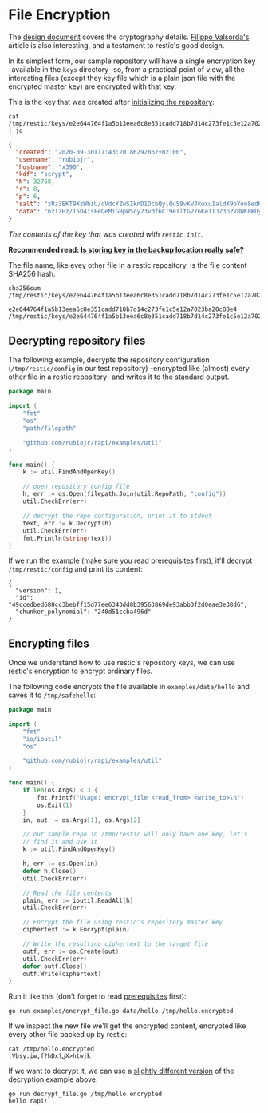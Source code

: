 # File Encryption

The [design document](https://restic.readthedocs.io/en/latest/100_references.html#keys-encryption-and-mac) covers the cryptography details. [Filippo Valsorda's](https://blog.filippo.io/restic-cryptography/) article is also interesting, and a testament to restic's good design.

In its simplest form, our sample repository will have a single encryption key -available in the `keys` directory- so, from a practical point of view, all the interesting files (except they key file which is a plain json file with the encrypted master key) are encrypted with that key.

This is the key that was created after [initializing the repository](/docs/prerequisites.md#create-a-test-repository):

```
cat /tmp/restic/keys/e2e644764f1a5b13eea6c8e351cadd718b7d14c273fe1c5e12a7023ba20c88e4 | jq
```
```json
{
  "created": "2020-09-30T17:43:20.86292862+02:00",
  "username": "rubiojr",
  "hostname": "x390",
  "kdf": "scrypt",
  "N": 32768,
  "r": 8,
  "p": 6,
  "salt": "zRz3EKT9XzWbiU/cVdcYZwSIknD1DcbQylQuS9vKVJkwxu1aldX9bYon8edHQdCM10r+hrT1hPW0GxyyyR62zw==",
  "data": "nzTzHz/T5D4isFeQeMiGBpWScy23vdf6CT9eTltG276KeTTJZ3p2V8WK8WUyEPr0vTKWkOKWkh/X+JjLYVV2242Jo7ZZ/X5T3PVJ+5BdLGXrLrX21lEkq766fVVZg4IgeJt7jl3EL7fOvRZ+ef3w205JdOigWJjcoGDmtj/i2818ZZCWYOP4PHLUPlaLoDGoNgBvfNPwoU4InjSaisy3hQ=="
}
```
_The contents of the key that was created with `restic init`._

**Recommended read: [Is storing key in the backup location really safe?](https://forum.restic.net/t/is-storing-key-in-the-backup-location-really-safe/2021/2)**

The file name, like evey other file in a restic repository, is the file content SHA256 hash.

```
sha256sum /tmp/restic/keys/e2e644764f1a5b13eea6c8e351cadd718b7d14c273fe1c5e12a7023ba20c88e4

e2e644764f1a5b13eea6c8e351cadd718b7d14c273fe1c5e12a7023ba20c88e4 /tmp/restic/keys/e2e644764f1a5b13eea6c8e351cadd718b7d14c273fe1c5e12a7023ba20c88e4
```

## Decrypting repository files

The following example, decrypts the repository configuration (`/tmp/restic/config` in our test repository) -encrypted like (almost) every other file in a restic repository- and writes it to the standard output.

```go
package main

import (
	"fmt"
	"os"
	"path/filepath"

	"github.com/rubiojr/rapi/examples/util"
)

func main() {
	k := util.FindAndOpenKey()

	// open repository config file
	h, err := os.Open(filepath.Join(util.RepoPath, "config"))
	util.CheckErr(err)

	// decrypt the repo configuration, print it to stdout
	text, err := k.Decrypt(h)
	util.CheckErr(err)
	fmt.Println(string(text))
}
```

If we run the example (make sure you read [prerequisites](/docs/prerequisites.md) first), it'll decrypt `/tmp/restic/config` and print its content:

```
{
  "version": 1,
  "id": "49ccedbed680cc3bebff15d77ee6343dd8b39563869de93abb3f2d0eae3e38d6",
  "chunker_polynomial": "240d51ccba496d"
}
```

## Encrypting files

Once we understand how to use restic's repository keys, we can use restic's encryption to encrypt ordinary files.

The following code encrypts the file available in `examples/data/hello` and saves it to `/tmp/safehello`:

```go
package main

import (
	"fmt"
	"io/ioutil"
	"os"

	"github.com/rubiojr/rapi/examples/util"
)

func main() {
	if len(os.Args) < 3 {
		fmt.Printf("Usage: encrypt_file <read_from> <write_to>\n")
		os.Exit(1)
	}
	in, out := os.Args[1], os.Args[2]

	// our sample repo in /tmp/restic will only have one key, let's
	// find it and use it
	k := util.FindAndOpenKey()

	h, err := os.Open(in)
	defer h.Close()
	util.CheckErr(err)

	// Read the file contents
	plain, err := ioutil.ReadAll(h)
	util.CheckErr(err)

	// Encrypt the file using restic's repository master key
	ciphertext := k.Encrypt(plain)

	// Write the resulting ciphertext to the target file
	outf, err := os.Create(out)
	util.CheckErr(err)
	defer outf.Close()
	outf.Write(ciphertext)
}
```

Run it like this (don't forget to read [prerequisites](/docs/prerequisites.md) first):

```
go run examples/encrypt_file.go data/hello /tmp/hello.encrypted
```

If we inspect the new file we'll get the encrypted content, encrypted like every other file backed up by restic:

```
cat /tmp/hello.encrypted
:Vbsy.iw,f?hDx?يX>htwjk
```

If we want to decrypt it, we can use a [slightly different version](/examples/decrypt_file.go) of the decryption example above.

```
go run decrypt_file.go /tmp/hello.encrypted
hello rapi!
```
